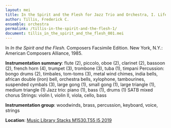 ```yaml
---
layout: mei
title: In the Spirit and the Flesh for Jazz Trio and Orchestra, I. Life
author: Tillis, Frederick C.
ensemble: orchestra
permalink: /tillis-in-the-spirit-and-the-flesh-1/
document: tillis_in_the_spirit_and_the_flesh_001.mei
---
```


In *In the Spirit and the Flesh.* Composers Facsimile Edition. New York, N.Y.: American Composers Alliance, 1985.

**Instrumentation summary**: flute (2), piccolo, oboe (2), clarinet (2), bassoon (2), french horn (4), trumpet (3), trombone (3), tuba (1), timpani 
Percussion: bongo drums (2), timbales, tom-toms (3), metal wind chimes, india bells, african double (iron) bell, orchestra bells, xylophone, tambourines, suspended cymbals (3), large gong (1), small gong (1), large triangle (1), medium triangle (1) 
Jazz trio: piano (1), bass (1), drums (1) 
SATB mixed chorus 
Strings: violin I, violin II, viola, cello, bass

**Instrumentation group**: woodwinds, brass, percussion, keyboard, voice, strings

**Location**: <a href="https://tufts.primo.exlibrisgroup.com/permalink/01TUN_INST/1kc9gia/alma991018601678303851" target="_blank">Music Library Stacks M1530.T55 I5 2019</a>
